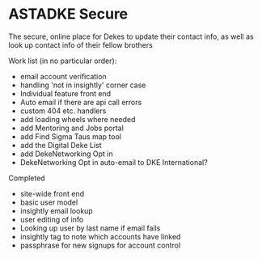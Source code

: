 # ASTADKE Secure
The secure, online place for Dekes to update their contact info, as well as look up contact info of their fellow brothers

Work list (in no particular order):
+ email account verification
+ handling 'not in insightly' corner case
+ Individual feature front end
+ Auto email if there are api call errors
+ custom 404 etc. handlers
+ add loading wheels where needed
+ add Mentoring and Jobs portal
+ add Find Sigma Taus map tool
+ add the Digital Deke List
+ add DekeNetworking Opt in
+ DekeNetworking Opt in auto-email to DKE International?


Completed
+ site-wide front end
+ basic user model
+ insightly email lookup
+ user editing of info
+ Looking up user by last name if email fails
+ insightly tag to note which accounts have linked
+ passphrase for new signups for account control
